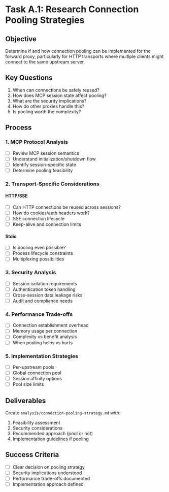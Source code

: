 # Task A.1: Research Connection Pooling Strategies

## Objective
Determine if and how connection pooling can be implemented for the forward proxy, particularly for HTTP transports where multiple clients might connect to the same upstream server.

## Key Questions
1. When can connections be safely reused?
2. How does MCP session state affect pooling?
3. What are the security implications?
4. How do other proxies handle this?
5. Is pooling worth the complexity?

## Process

### 1. MCP Protocol Analysis
- [ ] Review MCP session semantics
- [ ] Understand initialization/shutdown flow
- [ ] Identify session-specific state
- [ ] Determine pooling feasibility

### 2. Transport-Specific Considerations

#### HTTP/SSE
- [ ] Can HTTP connections be reused across sessions?
- [ ] How do cookies/auth headers work?
- [ ] SSE connection lifecycle
- [ ] Keep-alive and connection limits

#### Stdio
- [ ] Is pooling even possible?
- [ ] Process lifecycle constraints
- [ ] Multiplexing possibilities

### 3. Security Analysis
- [ ] Session isolation requirements
- [ ] Authentication token handling
- [ ] Cross-session data leakage risks
- [ ] Audit and compliance needs

### 4. Performance Trade-offs
- [ ] Connection establishment overhead
- [ ] Memory usage per connection
- [ ] Complexity vs benefit analysis
- [ ] When pooling helps vs hurts

### 5. Implementation Strategies
- [ ] Per-upstream pools
- [ ] Global connection pool
- [ ] Session affinity options
- [ ] Pool size limits

## Deliverables
Create `analysis/connection-pooling-strategy.md` with:
1. Feasibility assessment
2. Security considerations
3. Recommended approach (pool or not)
4. Implementation guidelines if pooling

## Success Criteria
- [ ] Clear decision on pooling strategy
- [ ] Security implications understood
- [ ] Performance trade-offs documented
- [ ] Implementation approach defined